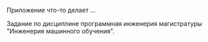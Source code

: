 Приложение что-то делает ...

Задание по дисциплине программная инженерия магистратуры "Инженерия машинного обучения".
